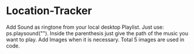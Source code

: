 # Location-Tracker
Add Sound as ringtone from your local desktop Playlist.
Just use: ps.playsound("").
Inside the parenthesis just give the path of the music you want to play.
Add Images when it is necessary.
Total 5 images are used in code.
